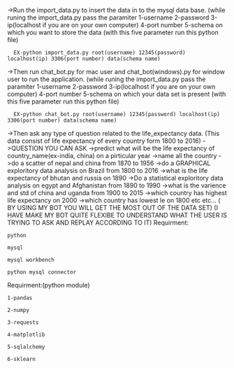 ->Run the import_data.py to insert the data in to the mysql data base.
  (while runing the import_data.py pass the paramiter 1-username
                                                      2-password
                                                      3-ip(localhost if you are on your own computer)
                                                      4-port number
                                                      5-schema on which you want to store the data
  (with this five parameter run this python file)
      
      EX-python import_data.py root(username) 12345(password) localhost(ip) 3306(port number) data(schema name) 



->Then run chat_bot.py for mac user and chat_bot(windows).py for window user to run the application.
 (while runing the import_data.py pass the paramiter 1-username
                                                     2-password
                                                     3-ip(localhost if you are on your own computer)
                                                     4-port number
                                                     5-schema on which your data set is present
   (with this five parameter run this python file)
      
      EX-python chat_bot.py root(username) 12345(password) localhost(ip) 3306(port number) data(schema name)
      
 ->Then ask any type of question related to the life_expectancy data.
      (This data consist of life expectancy of every country form 1800 to 2016)
 ->QUESTION YOU CAN ASK
      ->predict what will be the life expectancy of country_name(ex-india, china) on a pirticular year
      ->name all the country
      ->do a scatter of nepal and china from 1870 to 1956
      ->do a GRAPHICAL exploritory data analysis on Brazil from 1800 to 2016
      ->what is the life expectancy of bhutan and russia on 1890
      ->Do a statistical exploritory data analysis on egypt and Afghanistan from 1890 to 1990
      ->what is the varience and std of china and uganda from 1900 to 2015
      ->which country has highest life expectancy on 2000
      ->which country has lowest le on 1800
      etc etc...
 ( BY USING MY BOT YOU WILL GET THE MOST OUT OF THE DATA SET)
 (I HAVE MAKE MY BOT QUITE FLEXIBE TO UNDERSTAND WHAT THE USER IS TRYING TO ASK AND REPLAY ACCORDING TO IT)
Requirment:

    python

    mysql
  
    mysql workbench
  
    python mysql connector

Requirment:(python module)
  
    1-pandas
  
    2-numpy
  
    3-requests
  
    4-matplotlib
  
    5-sqlalchemy
  
    6-sklearn
  
